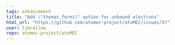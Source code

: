 ```yaml
---
tags: enhancement
title: "Add \"thomas_fermi\" option for unbound electrons"
html_url: "https://github.com/atomec-project/atoMEC/issues/57"
user: timcallow
repo: atomec-project/atoMEC
---
```


